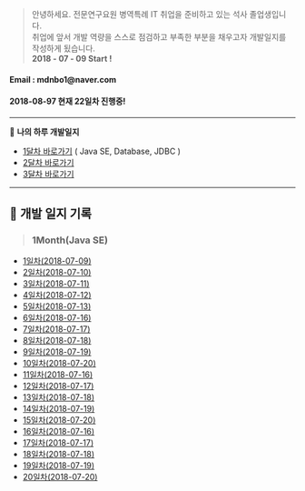 > 안녕하세요. 전문연구요원 병역특례 IT 취업을  준비하고 있는 석사 졸업생입니다. <br>
취업에 앞서 개발 역량을 스스로 점검하고 부족한 부분을 채우고자 개발일지를 작성하게 됬습니다.<br>
**2018 - 07 - 09 Start !**

<h4>Email : mdnbo1@naver.com</h4>
<h4>2018-08-97 현재 22일차 진행중! </h4>

---
:memo: **나의 하루 개발일지**

- [1달차 바로가기](#1) ( Java SE, Database, JDBC )
- [2달차 바로가기](#2)
- [3달차 바로가기](#3)


---

:memo: **개발 일지 기록** 
---

> <h3 id=1>1Month(Java SE)</h3>
- [1일차(2018-07-09)](http://cherwoo.tistory.com/113)
- [2일차(2018-07-10)](http://cherwoo.tistory.com/114)
- [3일차(2018-07-11)](http://cherwoo.tistory.com/115)
- [4일차(2018-07-12)](http://cherwoo.tistory.com/116)
- [5일차(2018-07-13)](http://cherwoo.tistory.com/117)
- [6일차(2018-07-16)](http://cherwoo.tistory.com/120?category=678619)
- [7일차(2018-07-17)](http://cherwoo.tistory.com/123?category=678619)
- [8일차(2018-07-18)](http://cherwoo.tistory.com/113)
- [9일차(2018-07-19)](http://cherwoo.tistory.com/113)
- [10일차(2018-07-20)](http://cherwoo.tistory.com/113)
- [11일차(2018-07-16)](http://cherwoo.tistory.com/113)
- [12일차(2018-07-17)](http://cherwoo.tistory.com/113)
- [13일차(2018-07-18)](http://cherwoo.tistory.com/113)
- [14일차(2018-07-19)](http://cherwoo.tistory.com/113)
- [15일차(2018-07-20)](http://cherwoo.tistory.com/113)
- [16일차(2018-07-16)](http://cherwoo.tistory.com/113)
- [17일차(2018-07-17)](http://cherwoo.tistory.com/113)
- [18일차(2018-07-18)](http://cherwoo.tistory.com/113)
- [19일차(2018-07-19)](http://cherwoo.tistory.com/113)
- [20일차(2018-07-20)](http://cherwoo.tistory.com/113)


